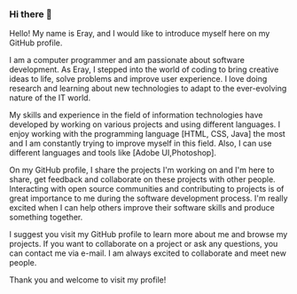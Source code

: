 ### Hi there 👋

Hello! My name is Eray, and I would like to introduce myself here on my GitHub profile.

I am a computer programmer and am passionate about software development. As Eray, I stepped into the world of coding to bring creative ideas to life, solve problems and improve user experience. I love doing research and learning about new technologies to adapt to the ever-evolving nature of the IT world.

My skills and experience in the field of information technologies have developed by working on various projects and using different languages. I enjoy working with the programming language [HTML, CSS, Java] the most and I am constantly trying to improve myself in this field. Also, I can use different languages ​​and tools like [Adobe UI,Photoshop].

On my GitHub profile, I share the projects I'm working on and I'm here to share, get feedback and collaborate on these projects with other people. Interacting with open source communities and contributing to projects is of great importance to me during the software development process. I'm really excited when I can help others improve their software skills and produce something together.

I suggest you visit my GitHub profile to learn more about me and browse my projects. If you want to collaborate on a project or ask any questions, you can contact me via e-mail. I am always excited to collaborate and meet new people.

Thank you and welcome to visit my profile!
